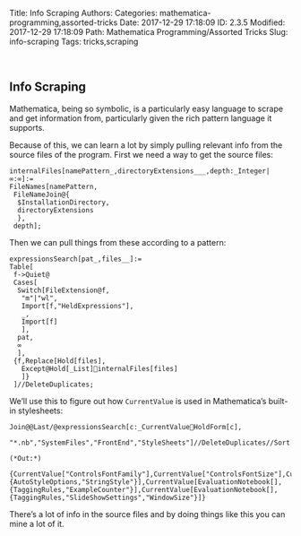 Title: Info Scraping
Authors: 
Categories: mathematica-programming,assorted-tricks
Date: 2017-12-29 17:18:09
ID: 2.3.5
Modified: 2017-12-29 17:18:09
Path: Mathematica Programming/Assorted Tricks
Slug: info-scraping
Tags: tricks,scraping

<a id="info-scraping" style="width:0;height:0;margin:0;padding:0;">&zwnj;</a>

## Info Scraping

Mathematica, being so symbolic, is a particularly easy language to scrape and get information from, particularly given the rich pattern language it supports.

Because of this, we can learn a lot by simply pulling relevant info from the source files of the program. First we need a way to get the source files:

	internalFiles[namePattern_,directoryExtensions___,depth:_Integer|∞:∞]:=
	FileNames[namePattern,
	 FileNameJoin@{
	  $InstallationDirectory,
	  directoryExtensions
	  },
	 depth];

Then we can pull things from these according to a pattern:

	expressionsSearch[pat_,files__]:=
	Table[
	 f->Quiet@
	 Cases[
	  Switch[FileExtension@f,
	   "m"|"wl",
	   Import[f,"HeldExpressions"],
	   _,
	   Import[f]
	   ],
	  pat,
	  ∞
	  ],
	 {f,Replace[Hold[files],
	   Except@Hold[_List]internalFiles[files]
	   ]}
	 ]//DeleteDuplicates;

We’ll use this to figure out how  ```CurrentValue```  is used in Mathematica’s built-in stylesheets:

	Join@@Last/@expressionsSearch[c:_CurrentValueHoldForm[c],
	 "*.nb","SystemFiles","FrontEnd","StyleSheets"]//DeleteDuplicates//Sort

	(*Out:*)
	
	{CurrentValue["ControlsFontFamily"],CurrentValue["ControlsFontSize"],CurrentValue["HyperlinkModifierKey"],CurrentValue["MenuFontFamily"],CurrentValue["MenuFontSize"],CurrentValue["MouseOver"],CurrentValue["PanelBackground"],CurrentValue["PanelFontFamily"],CurrentValue["PanelFontSize"],CurrentValue["ShiftKey"],CurrentValue["ToolbarBackground"],CurrentValue["TooltipFontFamily"],CurrentValue["TooltipFontSize"],CurrentValue["TooltipFrameMargins"],CurrentValue[Enabled],CurrentValue[Evaluatable],CurrentValue[{"SystemColor","DialogText"}],CurrentValue[{"SystemColor","DialogTextDisabled"}],CurrentValue[{"SystemColor","Menu"}],CurrentValue[{"SystemColor","MenuText"}],CurrentValue[{"SystemColor","Tooltip"}],CurrentValue[{"SystemColor","TooltipFrame"}],CurrentValue[{"SystemColor","TooltipText"}],CurrentValue[{StyleHints,"CodeFont"}],CurrentValue[EvaluationNotebook[],WindowElements],CurrentValue[EvaluationNotebook[],WindowMargins],CurrentValue[EvaluationNotebook[],WindowSize],CurrentValue[EvaluationNotebook[],{AutoStyleOptions,"StringStyle"}],CurrentValue[EvaluationNotebook[],{TaggingRules,"ExampleCounter"}],CurrentValue[EvaluationNotebook[],{TaggingRules,"SlideShowSettings","WindowSize"}]}

There’s a lot of info in the source files and by doing things like this you can mine a lot of it.